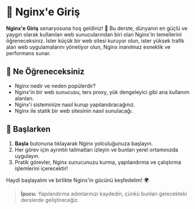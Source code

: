 # 🚀 Nginx'e Giriş

**Nginx'e Giriş** senaryosuna hoş geldiniz! 🎉 Bu derste, dünyanın en güçlü ve yaygın olarak kullanılan web sunucularından biri olan Nginx'in temellerini öğreneceksiniz. İster küçük bir web sitesi kuruyor olun, ister yüksek trafik alan web uygulamalarını yönetiyor olun, Nginx inanılmaz esneklik ve performans sunar.

## 🌟 Ne Öğreneceksiniz

- Nginx nedir ve neden popülerdir?
- Nginx'in bir web sunucusu, ters proxy, yük dengeleyici gibi ana kullanım alanları.
- Nginx'i sisteminize nasıl kurup yapılandıracağınız.
- Nginx ile statik bir web sitesinin nasıl sunulacağı.

## 🚀 Başlarken

1. **Başla** butonuna tıklayarak Nginx yolculuğunuza başlayın.
2. Her görev için ayrıntılı talimatları izleyin ve bunları yerel ortamınızda uygulayın.
3. Pratik görevler, Nginx sunucunuzu kurma, yapılandırma ve çalıştırma işlemlerini içerecektir!

Haydi başlayalım ve birlikte Nginx'in gücünü keşfedelim! 🌍

> **İpucu:** Yapılandırma adımlarınızı kaydedin, çünkü bunları gelecekteki derslerde geliştireceğiz.